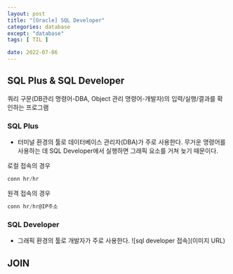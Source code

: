 ```yaml
---
layout: post
title: "[Oracle] SQL Developer"
categories: database
except: "database"
tags: [ TIL ]

date: 2022-07-06
---
```


## SQL Plus & SQL Developer
쿼리 구문(DB관리 명령어-DBA, Object 관리 명령어-개발자)의 입력/실행/결과를 확인하는 프로그램

### SQL Plus
- 터미널 환경의 툴로 데이터베이스 관리자(DBA)가 주로 사용한다. 무거운 명령어를 사용하는 데 SQL Developer에서 실행하면 그래픽 요소를 거쳐 늦기 때문이다.

로컬 접속의 경우
```sql
conn hr/hr
```
원격 접속의 경우
```sql
conn hr/hr@IP주소
```

### SQL Developer
- 그래픽 환경의 툴로 개발자가 주로 사용한다.
![sql developer 접속](이미지 URL)

## JOIN

<br>
<br>
